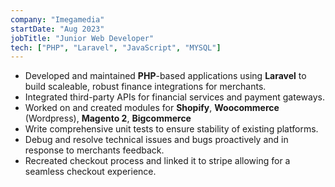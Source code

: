 ```yaml
---
company: "Imegamedia"
startDate: "Aug 2023"
jobTitle: "Junior Web Developer"
tech: ["PHP", "Laravel", "JavaScript", "MYSQL"]
---
```


-   Developed and maintained **PHP**-based applications using **Laravel** to build scaleable, robust finance integrations for merchants.
-   Integrated third-party APIs for financial services and payment gateways.
-   Worked on and created modules for **Shopify**, **Woocommerce** (Wordpress), **Magento 2**, **Bigcommerce**
-   Write comprehensive unit tests to ensure stability of existing platforms.
-   Debug and resolve technical issues and bugs proactively and in response to merchants feedback.
-   Recreated checkout process and linked it to stripe allowing for a seamless checkout experience.
